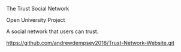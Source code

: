 The Trust Social Network

Open University Project

A social network that users can trust.

https://github.com/andrewdempsey2018/Trust-Network-Website.git
